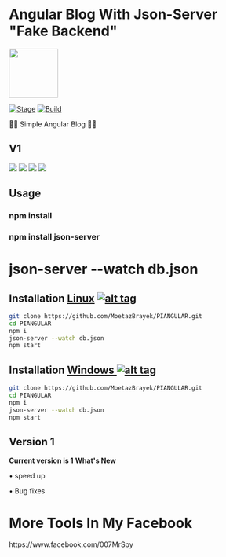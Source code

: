 <h1>Angular Blog With Json-Server "Fake Backend" </h1>
<img src="https://www.bryntum.com/wp-content/uploads/2019/09/Angular-Logo.png" data-canonical-src="https://upload.wikimedia.org/wikipedia/commons/thumb/c/cf/Angular_full_color_logo.svg/1200px-Angular_full_color_logo.svg.png" width="100" height="100" >

<p><a href="https://github.com/MoetazBrayek/PIANGULAR"></a>
<a href="https://github.com/MoetazBrayek/PIANGULAR"><img src="https://img.shields.io/badge/Release-Stable-orange.svg" alt="Stage" data-canonical-src="https://img.shields.io/badge/Release-Stable-orange.svg" style="max-width:100%;"></a>
<a href="https://github.com/MisterSpyx/Python-Sender-/"><img src="https://img.shields.io/badge/Supported%20OS-Linux%2FWindows-brightgreengreen.svg" alt="Build" data-canonical-src="https://img.shields.io/badge/Supported%20OS-Linux%2FWindows-brightgreengreen.svg" style="max-width:100%;"></a></p>
<p> 🐱‍💻 Simple Angular Blog  🐱‍💻  </p>

<h2>V1</h2>

<img src="https://i.ibb.co/0YrhRmv/1.png" data-canonical-src="https://i.ibb.co/0YrhRmv/1.png" style="max-width:100%;">
<img src="https://i.ibb.co/vhL1YCH/2.png" data-canonical-src="https://i.ibb.co/vhL1YCH/2.png" style="max-width:100%;">
<img src="https://i.ibb.co/0qvYhH1/3.png" data-canonical-src="https://i.ibb.co/0qvYhH1/3.png" style="max-width:100%;">
<img src="https://i.ibb.co/XJVX5xM/4.png" data-canonical-src="https://i.ibb.co/XJVX5xM/4.png" style="max-width:100%;">


<h2>Usage</h2>
<h3>npm install</h3>
<h3>npm install json-server</h3>
<h1>json-server --watch db.json</h1>


## Installation [Linux](https://wikipedia.org/wiki/Linux) [![alt tag](http://icons.iconarchive.com/icons/dakirby309/simply-styled/32/OS-Linux-icon.png)](https://fr.wikipedia.org/wiki/Linux)

```bash
git clone https://github.com/MoetazBrayek/PIANGULAR.git
cd PIANGULAR
npm i
json-server --watch db.json
npm start
```


## Installation [Windows ](https://wikipedia.org/wiki/Microsoft_Windows)[![alt tag](http://icons.iconarchive.com/icons/tatice/cristal-intense/32/Windows-icon.png)](https://fr.wikipedia.org/wiki/Microsoft_Windows)
```bash
git clone https://github.com/MoetazBrayek/PIANGULAR.git
cd PIANGULAR
npm i
json-server --watch db.json
npm start
```
<h2>Version 1</h2>
<strong>Current version is 1</strong>
<strong>What's New </strong>
<p>• speed up<p>
<p>• Bug fixes<p>
  <h1>More Tools In My Facebook</h1>
https://www.facebook.com/007MrSpy
